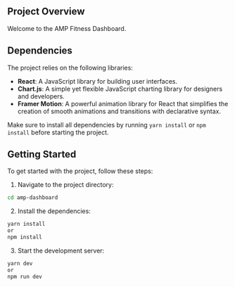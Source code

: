 ## Project Overview

Welcome to the AMP Fitness Dashboard.

## Dependencies

The project relies on the following libraries:

- **React**: A JavaScript library for building user interfaces.
- **Chart.js**: A simple yet flexible JavaScript charting library for designers and developers.
- **Framer Motion**: A powerful animation library for React that simplifies the creation of smooth animations and transitions with declarative syntax.

Make sure to install all dependencies by running `yarn install` or `npm install` before starting the project.

## Getting Started

To get started with the project, follow these steps:

1. Navigate to the project directory:

```sh
cd amp-dashboard
```

2. Install the dependencies:

```sh
yarn install
or
npm install
```

3. Start the development server:

```sh
yarn dev
or
npm run dev
```
